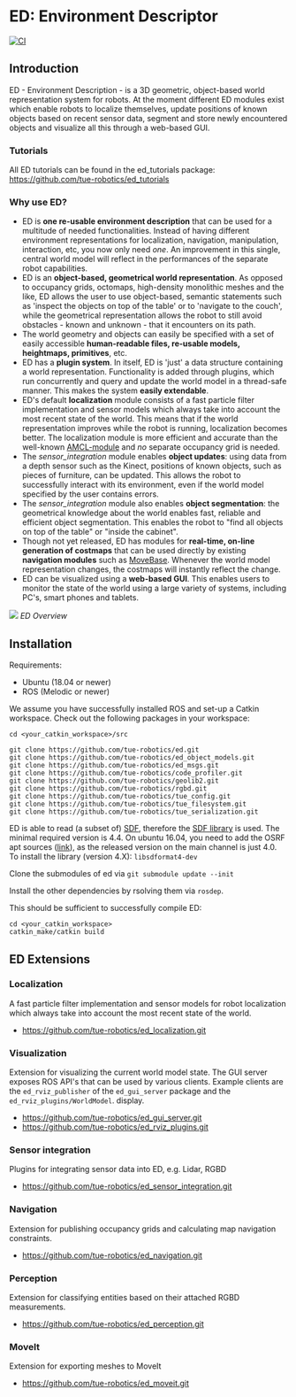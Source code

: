 # ED: Environment Descriptor

[![CI](https://github.com/tue-robotics/ed/actions/workflows/main.yml/badge.svg)](https://github.com/tue-robotics/ed/actions/workflows/main.yml)

## Introduction

ED - Environment Description - is a 3D geometric, object-based world representation system for robots. At the moment different ED modules exist which enable robots to localize themselves, update positions of known objects based on recent sensor data, segment and store newly encountered objects and visualize all this through a web-based GUI.

### Tutorials

All ED tutorials can be found in the ed_tutorials package: https://github.com/tue-robotics/ed_tutorials

### Why use ED?

* ED is **one re-usable environment description** that can be used for a multitude of needed functionalities. Instead of having different environment representations for localization, navigation, manipulation, interaction, etc, you now only need *one*. An improvement in this single, central world model will reflect in the performances of the separate robot capabilities.
* ED is an **object-based, geometrical world representation**. As opposed to occupancy grids, octomaps, high-density monolithic meshes and the like, ED allows the user to use object-based, semantic statements such as 'inspect the objects on top of the table' or to 'navigate to the couch', while the geometrical representation allows the robot to still avoid obstacles - known and unknown - that it encounters on its path.
* The world geometry and objects can easily be specified with a set of easily accessible **human-readable files, re-usable models, heightmaps, primitives**, etc.
* ED has a **plugin system**. In itself, ED is 'just' a data structure containing a world representation. Functionality is added through plugins, which run concurrently and query and update the world model in a thread-safe manner. This makes the system **easily extendable**.
* ED's default **localization** module consists of a fast particle filter implementation and sensor models which always take into account the most recent state of the world. This means that if the world representation improves while the robot is running, localization becomes better. The localization module is more efficient and accurate than the well-known [AMCL-module](http://wiki.ros.org/amcl) and *no* separate occupancy grid is needed.
* The *sensor_integration* module enables **object updates**: using data from a depth sensor such as the Kinect, positions of known objects, such as pieces of furniture, can be updated. This allows the robot to successfully interact with its environment, even if the world model specified by the user contains errors.
* The *sensor_integration* module also enables **object segmentation**: the geometrical knowledge about the world enables fast, reliable and efficient object segmentation. This enables the robot to "find all objects on top of the table" or "inside the cabinet".
* Though not yet released, ED has modules for **real-time, on-line generation of costmaps** that can be used directly by existing **navigation modules** such as [MoveBase](http://wiki.ros.org/move_base). Whenever the world model representation changes, the costmaps will instantly reflect the change.
* ED can be visualized using a **web-based GUI**. This enables users to monitor the state of the world using a large variety of systems, including PC's, smart phones and tablets.

![](https://cdn.rawgit.com/tue-robotics/ed/master/docs/images/wm.svg)
*ED Overview*

## Installation

Requirements:
* Ubuntu (18.04 or newer)
* ROS (Melodic or newer)

We assume you have successfully installed ROS and set-up a Catkin workspace. Check out the following packages in your workspace:

    cd <your_catkin_workspace>/src

    git clone https://github.com/tue-robotics/ed.git
    git clone https://github.com/tue-robotics/ed_object_models.git
    git clone https://github.com/tue-robotics/ed_msgs.git
    git clone https://github.com/tue-robotics/code_profiler.git
    git clone https://github.com/tue-robotics/geolib2.git
    git clone https://github.com/tue-robotics/rgbd.git
    git clone https://github.com/tue-robotics/tue_config.git
    git clone https://github.com/tue-robotics/tue_filesystem.git
    git clone https://github.com/tue-robotics/tue_serialization.git

ED is able to read (a subset of) [SDF](http://sdformat.org/), therefore the [SDF library](https://bitbucket.org/osrf/sdformat) is used. The minimal required version is 4.4. On ubuntu 16.04, you need to add the OSRF apt sources ([link](http://gazebosim.org/tutorials?tut=install_ubuntu)), as the released version on the main channel is just 4.0.
To install the library (version 4.X): `libsdformat4-dev`

Clone the submodules of ed via `git submodule update --init`

Install the other dependencies by rsolving them via `rosdep`.

This should be sufficient to successfully compile ED:

    cd <your_catkin_workspace>
    catkin_make/catkin build

## ED Extensions

### Localization
A fast particle filter implementation and sensor models for robot localization which always take into account the most recent state of the world.
- https://github.com/tue-robotics/ed_localization.git

### Visualization
Extension for visualizing the current world model state. The GUI server exposes ROS API's that can be used by various clients. Example clients are the `ed_rviz_publisher` of the `ed_gui_server` package and the `ed_rviz_plugins/WorldModel`. display.
- https://github.com/tue-robotics/ed_gui_server.git
- https://github.com/tue-robotics/ed_rviz_plugins.git
    
### Sensor integration
Plugins for integrating sensor data into ED, e.g. Lidar, RGBD
- https://github.com/tue-robotics/ed_sensor_integration.git

### Navigation
Extension for publishing occupancy grids and calculating map navigation constraints.
- https://github.com/tue-robotics/ed_navigation.git

### Perception
Extension for classifying entities based on their attached RGBD measurements.
- https://github.com/tue-robotics/ed_perception.git

### MoveIt
Extension for exporting meshes to MoveIt
- https://github.com/tue-robotics/ed_moveit.git
